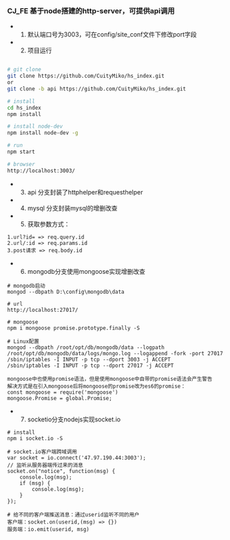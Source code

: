 ### CJ_FE 基于node搭建的http-server，可提供api调用

+ 1. 默认端口号为3003，可在config/site_conf文件下修改port字段
+ 2. 项目运行
```bash

# git clone
git clone https://github.com/CuityMiko/hs_index.git
or
git clone -b api https://github.com/CuityMiko/hs_index.git

# install
cd hs_index
npm install

# install node-dev
npm install node-dev -g

# run
npm start

# browser
http://localhost:3003/
```
+ 3. api 分支封装了httphelper和requesthelper
+ 4. mysql 分支封装mysql的增删改查
+ 5. 获取参数方式：
```
1.url?id= => req.query.id
2.url/:id => req.params.id
3.post请求 => req.body.id
```
+ 6. mongodb分支使用mongoose实现增删改查
```
# mongodb启动
mongod --dbpath D:\config\mongodb\data

# url
http://localhost:27017/

# mongoose
npm i mongoose promise.prototype.finally -S

# Linux配置
mongod --dbpath /root/opt/db/mongodb/data --logpath /root/opt/db/mongodb/data/logs/mongo.log --logappend -fork -port 27017
/sbin/iptables -I INPUT -p tcp --dport 3003 -j ACCEPT
/sbin/iptables -I INPUT -p tcp --dport 27017 -j ACCEPT

mongoose中也使用promise语法，但是使用mongoose中自带的promise语法会产生警告
解决方式是在引入mongoose后将mongoose的promise改为es6的promise：
const mongoose = require('mongoose')
mongoose.Promise = global.Promise;
```
+ 7. socketio分支nodejs实现socket.io
```
# install
npm i socket.io -S

# socket.io客户端跨域调用
var socket = io.connect('47.97.190.44:3003');
// 监听从服务器端传过来的消息
socket.on("notice", function(msg) {
    console.log(msg);
    if (msg) {
        console.log(msg);
    }
});

# 给不同的客户端推送消息：通过userid监听不同的用户
客户端：socket.on(userid,(msg) => {})
服务端：io.emit(userid, msg)
```